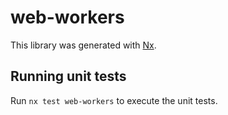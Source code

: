 # web-workers

This library was generated with [Nx](https://nx.dev).

## Running unit tests

Run `nx test web-workers` to execute the unit tests.
